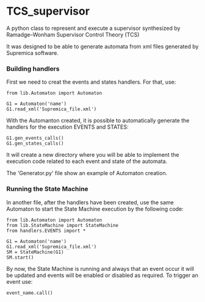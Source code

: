 # TCS_supervisor
A python class to represent and execute a supervisor synthesized by Ramadge–Wonham Supervisor Control Theory (TCS)

It was designed to be able to generate automata from xml files generated by Supremica software. 

### Building handlers
First we need to creat the events and states handlers. For that, use:
```
from lib.Automaton import Automaton

G1 = Automaton('name')
G1.read_xml('Supremica_file.xml')
```

With the Automanton created, it is possible to automatically generate the handlers for the execution EVENTS and STATES:
```
G1.gen_events_calls()	
G1.gen_states_calls()
```

It will create a new directory where you will be able to implement the execution code related to each event and state of the automata.

The 'Generator.py' file show an example of Automaton creation.


### Running the State Machine
In another file, after the handlers have been created, use the same Automaton to start the State Machine execution by the following code:
```
from lib.Automaton import Automaton
from lib.StateMachine import StateMachine
from handlers.EVENTS import *

G1 = Automaton('name')
G1.read_xml('Supremica_file.xml')
SM = StateMachine(G1)
SM.start()
```

By now, the State Machine is running and always that an event occur it will be updated and events will be enabled or disabled as required.
To trigger an event use:
```
event_name.call()
```
